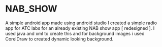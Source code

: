 # NAB_SHOW
A simple android app made using android studio
I created a simple radio app for ATC labs for an already existing NAB show app [ redesigned ]. I used java and xml to create this and for background images i used CorelDraw to created dynamic looking background.
